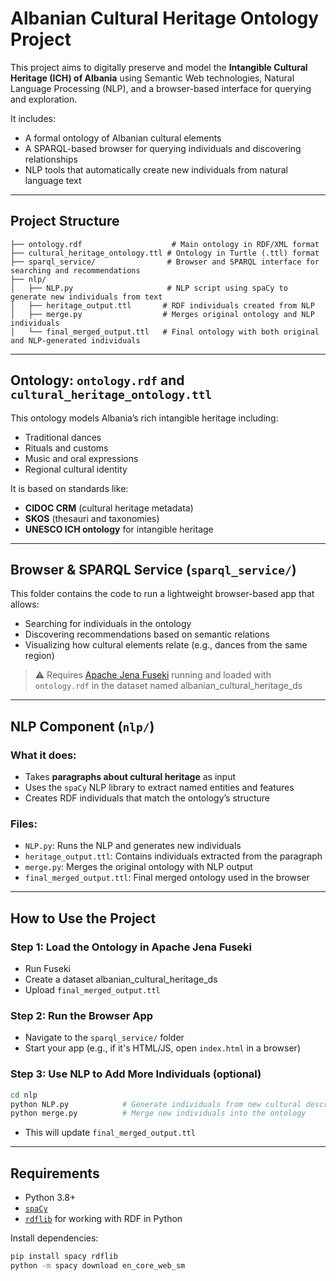 #  Albanian Cultural Heritage Ontology Project

This project aims to digitally preserve and model the **Intangible Cultural Heritage (ICH) of Albania** using Semantic Web technologies, Natural Language Processing (NLP), and a browser-based interface for querying and exploration.

It includes:
- A formal ontology of Albanian cultural elements
- A SPARQL-based browser for querying individuals and discovering relationships
- NLP tools that automatically create new individuals from natural language text

---

##  Project Structure

```
├── ontology.rdf                    # Main ontology in RDF/XML format
├── cultural_heritage_ontology.ttl # Ontology in Turtle (.ttl) format
├── sparql_service/                # Browser and SPARQL interface for searching and recommendations
├── nlp/
│   ├── NLP.py                     # NLP script using spaCy to generate new individuals from text
│   ├── heritage_output.ttl       # RDF individuals created from NLP
│   ├── merge.py                  # Merges original ontology and NLP individuals
│   └── final_merged_output.ttl   # Final ontology with both original and NLP-generated individuals
```

---

##  Ontology: `ontology.rdf` and `cultural_heritage_ontology.ttl`

This ontology models Albania’s rich intangible heritage including:
- Traditional dances
- Rituals and customs
- Music and oral expressions
- Regional cultural identity

It is based on standards like:
- **CIDOC CRM** (cultural heritage metadata)
- **SKOS** (thesauri and taxonomies)
- **UNESCO ICH ontology** for intangible heritage

---

##  Browser & SPARQL Service (`sparql_service/`)

This folder contains the code to run a lightweight browser-based app that allows:

-  Searching for individuals in the ontology
-  Discovering recommendations based on semantic relations
- Visualizing how cultural elements relate (e.g., dances from the same region)

> ⚠️ Requires [Apache Jena Fuseki](https://jena.apache.org/documentation/fuseki2/) running and loaded with `ontology.rdf` in the dataset named albanian_cultural_heritage_ds

---

##  NLP Component (`nlp/`)

### What it does:
- Takes **paragraphs about cultural heritage** as input
- Uses the `spaCy` NLP library to extract named entities and features
- Creates RDF individuals that match the ontology’s structure

### Files:
- `NLP.py`: Runs the NLP and generates new individuals
- `heritage_output.ttl`: Contains individuals extracted from the paragraph
- `merge.py`: Merges the original ontology with NLP output
- `final_merged_output.ttl`: Final merged ontology used in the browser

---

##  How to Use the Project

### Step 1: Load the Ontology in Apache Jena Fuseki
- Run Fuseki
- Create a dataset albanian_cultural_heritage_ds
- Upload `final_merged_output.ttl`

### Step 2: Run the Browser App
- Navigate to the `sparql_service/` folder
- Start your app (e.g., if it's HTML/JS, open `index.html` in a browser)

### Step 3: Use NLP to Add More Individuals (optional)
```bash
cd nlp
python NLP.py            # Generate individuals from new cultural descriptions
python merge.py          # Merge new individuals into the ontology
```
- This will update `final_merged_output.ttl`

---

## Requirements

- Python 3.8+
- [`spaCy`](https://spacy.io/)
- [`rdflib`](https://rdflib.readthedocs.io/) for working with RDF in Python

Install dependencies:
```bash
pip install spacy rdflib
python -m spacy download en_core_web_sm
```

